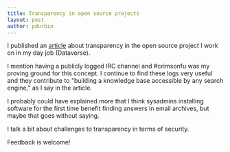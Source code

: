 ```yaml
---
title: Transparency in open source projects
layout: post
author: pdurbin
---
```

I published an [article][] about transparency in the open source project I work on in my day job (Dataverse).

I mention having a publicly logged IRC channel and #crimsonfu was my proving ground for this concept. I continue to find these logs very useful and they contribute to "building a knowledge base accessible by any search engine," as I say in the article.

I probably could have explained more that I think sysadmins installing software for the first time benefit finding answers in email archives, but maybe that goes without saying.

I talk a bit about challenges to transparency in terms of security.

Feedback is welcome!

[article]: https://opensource.com/open-organization/17/11/transparency-dataverse-project
